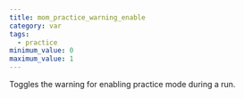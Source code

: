 ```yaml
---
title: mom_practice_warning_enable
category: var
tags:
  - practice
minimum_value: 0
maximum_value: 1
---
```


Toggles the warning for enabling practice mode during a run.